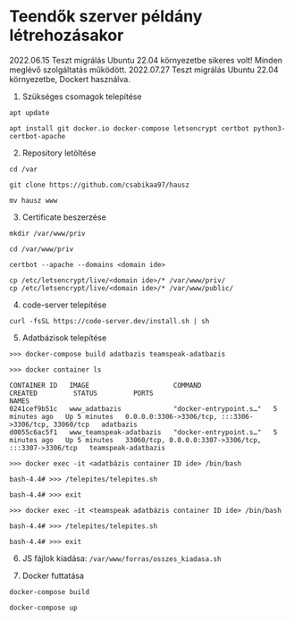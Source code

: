 # Teendők szerver példány létrehozásakor

2022.06.15 Teszt migrálás Ubuntu 22.04 környezetbe sikeres volt! Minden meglévő szolgáltatás működött.
2022.07.27 Teszt migrálás Ubuntu 22.04 környezetbe, Dockert használva. 

1.  Szükséges csomagok telepítése

```
apt update

apt install git docker.io docker-compose letsencrypt certbot python3-certbot-apache
```

2.  Repository letöltése

```
cd /var

git clone https://github.com/csabikaa97/hausz

mv hausz www
```

3. Certificate beszerzése

```
mkdir /var/www/priv

cd /var/www/priv

certbot --apache --domains <domain ide>

cp /etc/letsencrypt/live/<domain ide>/* /var/www/priv/
cp /etc/letsencrypt/live/<domain ide>/* /var/www/public/
```

4. code-server telepítése

```
curl -fsSL https://code-server.dev/install.sh | sh
```

5.  Adatbázisok telepítése

```
>>> docker-compose build adatbazis teamspeak-adatbazis

>>> docker container ls

CONTAINER ID   IMAGE                     COMMAND                  CREATED         STATUS         PORTS                                                  NAMES
0241cef9b51c   www_adatbazis             "docker-entrypoint.s…"   5 minutes ago   Up 5 minutes   0.0.0.0:3306->3306/tcp, :::3306->3306/tcp, 33060/tcp   adatbazis
d0055c6ac5f1   www_teamspeak-adatbazis   "docker-entrypoint.s…"   5 minutes ago   Up 5 minutes   33060/tcp, 0.0.0.0:3307->3306/tcp, :::3307->3306/tcp   teamspeak-adatbazis

>>> docker exec -it <adatbázis container ID ide> /bin/bash

bash-4.4# >>> /telepites/telepites.sh

bash-4.4# >>> exit

>>> docker exec -it <teamspeak adatbázis container ID ide> /bin/bash

bash-4.4# >>> /telepites/telepites.sh

bash-4.4# >>> exit
```

6. JS fájlok kiadása: ```/var/www/forras/osszes_kiadasa.sh```

7. Docker futtatása

```
docker-compose build

docker-compose up
```